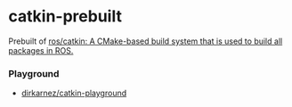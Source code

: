catkin-prebuilt
===============
Prebuilt of [ros/catkin: A CMake-based build system that is used to build all packages in ROS.](https://github.com/ros/catkin)

### Playground
- [dirkarnez/catkin-playground](https://github.com/dirkarnez/catkin-playground)
